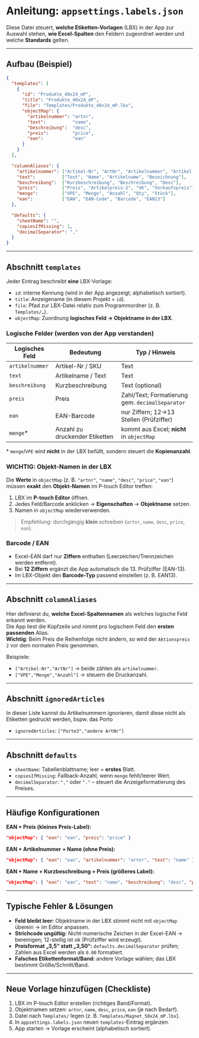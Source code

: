 # Anleitung: `appsettings.labels.json`

Diese Datei steuert, **welche Etiketten-Vorlagen** (LBX) in der App zur Auswahl stehen, **wie Excel-Spalten** den Feldern zugeordnet werden und welche **Standards** gelten.

---

## Aufbau (Beispiel)

```json
{
  "templates": [
    {
      "id": "Produkte_40x24_mP",
      "title": "Produkte_40x24_mP",
      "file": "Templates/Produkte_40x24_mP.lbx",
      "objectMap": {
        "artikelnummer": "artnr",
        "text":          "name",
        "beschreibung":  "desc",
        "preis":         "price",
        "ean":           "ean"
      }
    }
  ],

  "columnAliases": {
    "artikelnummer": ["Artikel-Nr", "ArtNr", "Artikelnummer", "Artikel ID"],
    "text":          ["Text", "Name", "Artikelname", "Bezeichnung"],
    "beschreibung":  ["Kurzbeschreibung", "Beschreibung", "Desc"],
    "preis":         ["Preis", "Artikelpreis-2", "VK", "Verkaufspreis"],
    "menge":         ["VPE", "Menge", "Anzahl", "Qty", "Stück"],
    "ean":           ["EAN", "EAN-Code", "Barcode", "EAN13"]
  },

  "defaults": {
    "sheetName": "",
    "copiesIfMissing": 1,
    "decimalSeparator": ","
  }
}
```

---

## Abschnitt `templates`

Jeder Eintrag beschreibt **eine** LBX-Vorlage:

- `id`: interne Kennung (wird in der App angezeigt; alphabetisch sortiert).
- `title`: Anzeigename (in diesem Projekt = `id`).
- `file`: Pfad zur LBX-Datei relativ zum Programmordner (z. B. `Templates/…`).
- `objectMap`: Zuordnung **logisches Feld → Objektname in der LBX**.

### Logische Felder (werden von der App verstanden)

| Logisches Feld    | Bedeutung                                  | Typ / Hinweis                                   |
|---                |---                                          |---                                              |
| `artikelnummer`   | Artikel-Nr / SKU                            | Text                                            |
| `text`            | Artikelname / Text                          | Text                                            |
| `beschreibung`    | Kurzbeschreibung                            | Text (optional)                                 |
| `preis`           | Preis                                       | Zahl/Text; Formatierung gem. `decimalSeparator` |
| `ean`             | EAN-Barcode                                 | nur Ziffern; 12→13 Stellen (Prüfziffer)        |
| `menge`*          | Anzahl zu druckender Etiketten              | kommt aus Excel; **nicht** in `objectMap`      |

\* `menge`/`VPE` wird **nicht** in der LBX befüllt, sondern steuert die **Kopienanzahl**.

### WICHTIG: Objekt-Namen in der LBX

Die **Werte** in `objectMap` (z. B. `"artnr"`, `"name"`, `"desc"`, `"price"`, `"ean"`) müssen **exakt** den **Objekt-Namen** im P-touch Editor treffen:

1. LBX im **P-touch Editor** öffnen.
2. Jedes Feld/Barcode anklicken → **Eigenschaften** → **Objektname** setzen.
3. Namen in `objectMap` wiederverwenden.

> Empfehlung: durchgängig **klein** schreiben (`artnr`, `name`, `desc`, `price`, `ean`).

### Barcode / EAN

- Excel-EAN darf nur **Ziffern** enthalten (Leerzeichen/Trennzeichen werden entfernt).
- Bei **12 Ziffern** ergänzt die App automatisch die 13. Prüfziffer (EAN-13).
- Im LBX-Objekt den **Barcode-Typ** passend einstellen (z. B. EAN13).

---

## Abschnitt `columnAliases`

Hier definierst du, **welche Excel-Spaltennamen** als welches logische Feld erkannt werden.  
Die App liest die Kopfzeile und nimmt pro logischem Feld den **ersten passenden** Alias.  
**Wichtig**: Beim Preis die Reihenfolge nicht ändern, so wird der `Aktionspreis 2` vor dem normalen Preis genommen.

Beispiele:
- `["Artikel-Nr","ArtNr"]` → beide zählen als `artikelnummer`.
- `["VPE","Menge","Anzahl"]` → steuern die Druckanzahl.

---
## Abschnitt `ignoredArticles`
In dieser Liste kannst du Artikelnummern ignorieren, damit diese nicht als Etiketten gedruckt werden, bspw. das Porto
- `ignoredArticles`: `["Porto3","andere ArtNr"]`
---
## Abschnitt `defaults`

- `sheetName`: Tabellenblattname; leer = **erstes** Blatt.
- `copiesIfMissing`: Fallback-Anzahl, wenn `menge` fehlt/leerer Wert.
- `decimalSeparator`: `","` oder `"."` – steuert die Anzeigeformatierung des Preises.

---

## Häufige Konfigurationen

**EAN + Preis (kleines Preis-Label):**
```json
"objectMap": { "ean": "ean", "preis": "price" }
```

**EAN + Artikelnummer + Name (ohne Preis):**
```json
"objectMap": { "ean": "ean", "artikelnummer": "artnr", "text": "name" }
```

**EAN + Name + Kurzbeschreibung + Preis (größeres Label):**
```json
"objectMap": { "ean": "ean", "text": "name", "beschreibung": "desc", "preis": "price" }
```

---

## Typische Fehler & Lösungen

- **Feld bleibt leer:** Objektname in der LBX stimmt nicht mit `objectMap` überein → im Editor anpassen.
- **Strichcode ungültig:** Nicht-numerische Zeichen in der Excel-EAN → bereinigen; 12-stellig ist ok (Prüfziffer wird erzeugt).
- **Preisformat „3,5“ statt „3,50“:** `defaults.decimalSeparator` prüfen; Zahlen aus Excel werden als `0.00` formatiert.
- **Falsches Etikettenformat/Band:** andere Vorlage wählen; das LBX bestimmt Größe/Schnitt/Band.

---

## Neue Vorlage hinzufügen (Checkliste)

1. LBX im P-touch Editor erstellen (richtiges Band/Format).
2. Objektnamen setzen: `artnr`, `name`, `desc`, `price`, `ean` (je nach Bedarf).
3. Datei nach `Templates/` legen (z. B. `Templates/Magnet_50x24_mP.lbx`).
4. In `appsettings.labels.json` neuen `templates`-Eintrag ergänzen.
5. App starten → Vorlage erscheint (alphabetisch sortiert).


